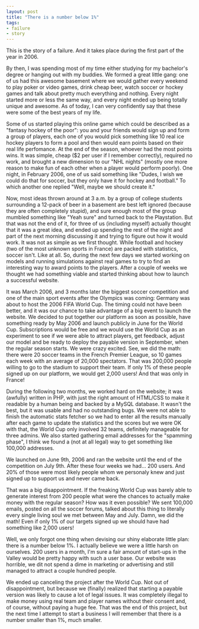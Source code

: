 ```yaml
---
layout: post
title: "There is a number below 1%"
tags: 
- failure
- story
---
```


This is the story of a failure. And it takes place during the first part of the year in 2006. 

By then, I was spending most of my time either studying for my bachelor's degree or hanging out with my buddies. We formed a great little gang: one of us had this awesome basement where we would gather every weekend to play poker or video games, drink cheap beer, watch soccer or hockey games and talk about pretty much everything and nothing. Every night started more or less the same way, and every night ended up being totally unique and awesome. As of today, I can very confidently say that these were some of the best years of my life.

Some of us started playing this online game which could be described as a "fantasy hockey of the poor": you and your friends would sign up and form a group of players, each one of you would pick something like 10 real ice hockey players to form a pool and then would earn points based on their real life perfomance. At the end of the season, whoever had the most points wins. It was simple, cheap ($2 per user if I remember correctly), required no work, and brought a new dimension to our "NHL nights" (mostly one more reason to make fun of each other when a player would perform poorly). One night, in February 2006, one of us said something like "Dudes, I wish we could do that for soccer, but they only have it for hockey and football." To which another one replied "Well, maybe we should create it."

Now, most ideas thrown around at 3 a.m. by a group of college students surrounding a 12-pack of beer in a basement are best left ignored (because they are often completely stupid), and sure enough most of the group mumbled something like "Yeah sure" and turned back to the Playstation. But that was not the end of it, for three of us (including myself) actually thought that it was a great idea, and ended up spending the rest of the night and part of the next morning discussing it and trying to figure out how it would work. It was not as simple as we first thought. While football and hockey (two of the most unknown sports in France) are packed with statistics, soccer isn't. Like at all. So, during the next few days we started working on models and running simulations against real games to try to find an interesting way to award points to the players. After a couple of weeks we thought we had something viable and started thinking about how to launch a successful website.

It was March 2006, and 3 months later the biggest soccer competition and one of the main sport events after the Olympics was coming: Germany was about to host the 2006 FIFA World Cup. The timing could not have been better, and it was our chance to take advantage of a big event to launch the website. We decided to put together our platform as soon as possible, have something ready by May 2006 and launch publicly in June for the World Cup. Subscriptions would be free and we would use the World Cup as an experiment to see if we were able to attract players, get feedback, adjust our model and be ready to deploy the payable version in September, when the regular season starts. We were crazy excited. See, we did the math: there were 20 soccer teams in the French Premier League, so 10 games each week with an average of 20,000 spectators. That was 200,000 people willing to go to the stadium to support their team. If only 1% of these people signed up on our platform, we would get 2,000 users! And that was only in France!

During the following two months, we worked hard on the website; it was (awfully) written in PHP, with just the right amount of HTML/CSS to make it readable by a human being and backed by a MySQL database. It wasn't the best, but it was usable and had no outstanding bugs. We were not able to finish the automatic stats fetcher so we had to enter all the results manually after each game to update the statistics and the scores but we were OK with that, the World Cup only involved 32 teams, definitely manageable for three admins. We also started gathering email addresses for the "spamming phase", I think we found a (not at all legal) way to get something like 100,000 addresses.

We launched on June 9th, 2006 and ran the website until the end of the competition on July 9th. After these four weeks we had... 200 users. And 20% of those were most likely people whom we personaly knew and just signed up to support us and never came back.

That was a big disappointment. If the freaking World Cup was barely able to generate interest from 200 people what were the chances to actually make money with the regular season? How was it even possible? We sent 100,000 emails, posted on all the soccer forums, talked about this thing to literally every single living soul we met between May and July. Damn, we did the math! Even if only 1% of our targets signed up we should have had something like 2,000 users!

Well, we only forgot one thing when devising our shiny elaborate little plan: there is a number below 1%. I actually believe we were a little harsh on ourselves. 200 users in a month, I'm sure a fair amount of start-ups in the Valley would be pretty happy with such a user base. Our website was horrible, we dit not spend a dime in marketing or advertising and still managed to attract a couple hundred people.

We ended up canceling the project after the World Cup. Not out of disappointment, but because we (finally) realized that starting a payable version was likely to cause a lot of legal issues. It was completely illegal to make money using real team and player names without their consent and, of course, without paying a huge fee. That was the end of this project, but the next time I attempt to start a business I will remember that there is a number smaller than 1%, much smaller.
